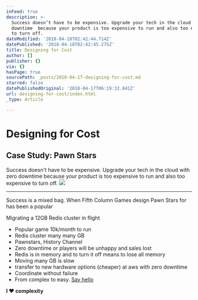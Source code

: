 ```yaml
---
inFeed: true
description: >-
  Success doesn’t have to be expensive. Upgrade your tech in the cloud with zero
  downtime  because your product is too expensive to run and also too expensive
  to turn off.
dateModified: '2018-04-18T02:42:44.714Z'
datePublished: '2018-04-18T02:42:45.275Z'
title: Designing for Cost
author: []
publisher: {}
via: {}
hasPage: true
sourcePath: _posts/2018-04-17-designing-for-cost.md
starred: false
datePublishedOriginal: '2018-04-17T06:19:32.841Z'
url: designing-for-cost/index.html
_type: Article

---
```

# Designing for Cost

## Case Study: Pawn Stars

Success doesn't have to be expensive. Upgrade your tech in the cloud with zero downtime because your product is too expensive to run and also too expensive to turn off.
![](https://the-grid-user-content.s3-us-west-2.amazonaws.com/3cdf6f83-1992-4a5f-9fb8-d0b338b938f0.png)

---

Success is a mixed bag. When Fifth Column Games design Pawn Stars for has been a popular 

Migrating a 12GB Redis cluster in flight 

* Popular game 10k/month to run
* Redis cluster many many GB
* Pawnstars, History Channel
* Zero downtime or players will be unhappy and sales lost
* Redis is in memory and to turn it off means to lose all memory
* Moving many GB is slow
* transfer to new hardware options (cheaper) at aws with zero downtime
* Coordinate without failure
* From complex to easy.
[Say hello][0]

**I ♥ complexity**

[0]: http://tiny.cc/hello-daniel
